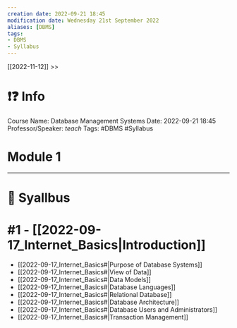 ```yaml
---
creation date: 2022-09-21 18:45
modification date: Wednesday 21st September 2022
aliases: [DBMS] 
tags: 
- DBMS
- Syllabus
---
```


[[2022-11-12]] >>

# ❗❓ Info
Course Name: Database Management Systems
Date: 2022-09-21 18:45
Professor/Speaker: *teach*
Tags: #DBMS #Syllabus  

# Module 1
---
# 📕 Syallbus

#  #1 - [[2022-09-17_Internet_Basics|Introduction]]
- [[2022-09-17_Internet_Basics#|Purpose of Database Systems]]
- [[2022-09-17_Internet_Basics#|View of Data]]
- [[2022-09-17_Internet_Basics#|Data Models]]
- [[2022-09-17_Internet_Basics#|Database Languages]]
- [[2022-09-17_Internet_Basics#|Relational Database]]
- [[2022-09-17_Internet_Basics#|Database Architecture]]
- [[2022-09-17_Internet_Basics#|Database Users and Administrators]]
- [[2022-09-17_Internet_Basics#|Transaction Management]]